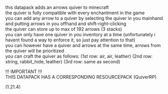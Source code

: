 this datapack adds an arrows quiver to minecraft  
the quiver is fully compatible with every enchantment in the game  
you can add any arrow to a quiver by selecting the quiver in you mainhand and putting arrows in you offhand and shift-right-clicking  
the quiver can store up to max of 192 arrows (3 stacks)  
you can only have one quiver in you inventory at a time (unfortunately i havent found a way to enforce it, so just pay attention to that)  
you can however have a quiver and arrows at the same time, arrows from the quiver will be prioritized  
you can craft the quiver as follows: (1st row: air, air, leather) (2nd row: string, rabbit_hide, leather) (3rd row: same as second)  

!!! IMPORTANT !!!  
THIS DATAPACK HAS A CORRESPONDING RESOURCEPACK (QuiverRP)  

(1.21.4)  
